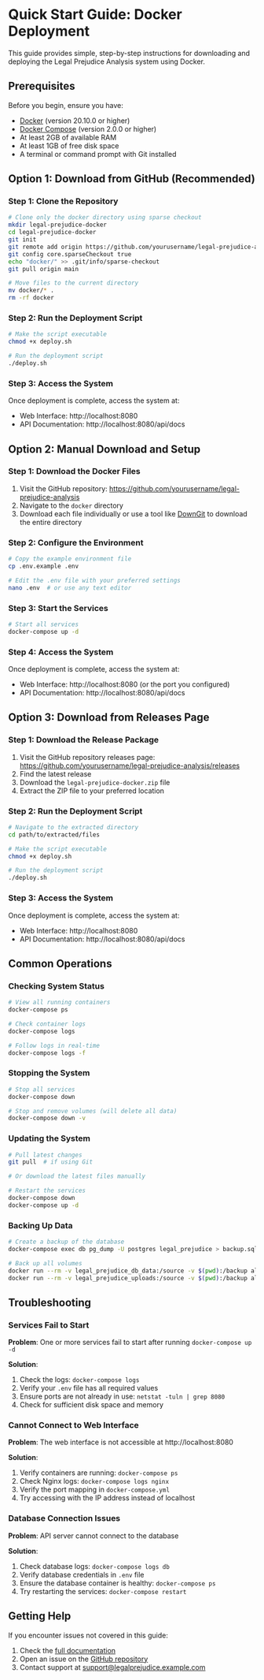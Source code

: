 # Quick Start Guide: Docker Deployment

This guide provides simple, step-by-step instructions for downloading and deploying the Legal Prejudice Analysis system using Docker.

## Prerequisites

Before you begin, ensure you have:

- [Docker](https://docs.docker.com/get-docker/) (version 20.10.0 or higher)
- [Docker Compose](https://docs.docker.com/compose/install/) (version 2.0.0 or higher)
- At least 2GB of available RAM
- At least 1GB of free disk space
- A terminal or command prompt with Git installed

## Option 1: Download from GitHub (Recommended)

### Step 1: Clone the Repository

```bash
# Clone only the docker directory using sparse checkout
mkdir legal-prejudice-docker
cd legal-prejudice-docker
git init
git remote add origin https://github.com/yourusername/legal-prejudice-analysis.git
git config core.sparseCheckout true
echo "docker/" >> .git/info/sparse-checkout
git pull origin main

# Move files to the current directory
mv docker/* .
rm -rf docker
```

### Step 2: Run the Deployment Script

```bash
# Make the script executable
chmod +x deploy.sh

# Run the deployment script
./deploy.sh
```

### Step 3: Access the System

Once deployment is complete, access the system at:
- Web Interface: http://localhost:8080
- API Documentation: http://localhost:8080/api/docs

## Option 2: Manual Download and Setup

### Step 1: Download the Docker Files

1. Visit the GitHub repository: https://github.com/yourusername/legal-prejudice-analysis
2. Navigate to the `docker` directory
3. Download each file individually or use a tool like [DownGit](https://minhaskamal.github.io/DownGit/#/home) to download the entire directory

### Step 2: Configure the Environment

```bash
# Copy the example environment file
cp .env.example .env

# Edit the .env file with your preferred settings
nano .env  # or use any text editor
```

### Step 3: Start the Services

```bash
# Start all services
docker-compose up -d
```

### Step 4: Access the System

Once deployment is complete, access the system at:
- Web Interface: http://localhost:8080 (or the port you configured)
- API Documentation: http://localhost:8080/api/docs

## Option 3: Download from Releases Page

### Step 1: Download the Release Package

1. Visit the GitHub repository releases page: https://github.com/yourusername/legal-prejudice-analysis/releases
2. Find the latest release
3. Download the `legal-prejudice-docker.zip` file
4. Extract the ZIP file to your preferred location

### Step 2: Run the Deployment Script

```bash
# Navigate to the extracted directory
cd path/to/extracted/files

# Make the script executable
chmod +x deploy.sh

# Run the deployment script
./deploy.sh
```

### Step 3: Access the System

Once deployment is complete, access the system at:
- Web Interface: http://localhost:8080
- API Documentation: http://localhost:8080/api/docs

## Common Operations

### Checking System Status

```bash
# View all running containers
docker-compose ps

# Check container logs
docker-compose logs

# Follow logs in real-time
docker-compose logs -f
```

### Stopping the System

```bash
# Stop all services
docker-compose down

# Stop and remove volumes (will delete all data)
docker-compose down -v
```

### Updating the System

```bash
# Pull latest changes
git pull  # if using Git

# Or download the latest files manually

# Restart the services
docker-compose down
docker-compose up -d
```

### Backing Up Data

```bash
# Create a backup of the database
docker-compose exec db pg_dump -U postgres legal_prejudice > backup.sql

# Back up all volumes
docker run --rm -v legal_prejudice_db_data:/source -v $(pwd):/backup alpine tar -czf /backup/db_data_backup.tar.gz /source
docker run --rm -v legal_prejudice_uploads:/source -v $(pwd):/backup alpine tar -czf /backup/uploads_backup.tar.gz /source
```

## Troubleshooting

### Services Fail to Start

**Problem**: One or more services fail to start after running `docker-compose up -d`

**Solution**:
1. Check the logs: `docker-compose logs`
2. Verify your `.env` file has all required values
3. Ensure ports are not already in use: `netstat -tuln | grep 8080`
4. Check for sufficient disk space and memory

### Cannot Connect to Web Interface

**Problem**: The web interface is not accessible at http://localhost:8080

**Solution**:
1. Verify containers are running: `docker-compose ps`
2. Check Nginx logs: `docker-compose logs nginx`
3. Verify the port mapping in `docker-compose.yml`
4. Try accessing with the IP address instead of localhost

### Database Connection Issues

**Problem**: API server cannot connect to the database

**Solution**:
1. Check database logs: `docker-compose logs db`
2. Verify database credentials in `.env` file
3. Ensure the database container is healthy: `docker-compose ps`
4. Try restarting the services: `docker-compose restart`

## Getting Help

If you encounter issues not covered in this guide:

1. Check the [full documentation](https://github.com/yourusername/legal-prejudice-analysis/tree/main/docs)
2. Open an issue on the [GitHub repository](https://github.com/yourusername/legal-prejudice-analysis/issues)
3. Contact support at support@legalprejudice.example.com